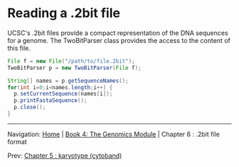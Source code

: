 Reading a .2bit file
====================

UCSC's .2bit files provide a compact representation of the DNA sequences for a genome. The TwoBitParser class provides
the access to the content of this file.

```java
File f = new File("/path/to/file.2bit");
TwoBitParser p = new TwoBitParser(File f);

String[] names = p.getSequenceNames();
for(int i=0;i<names.length;i++) {
  p.setCurrentSequence(names[i]);
  p.printFastaSequence();
  p.close();
}

```
[footer]: # (Automatically generated footer. Don't edit below here.)

---

Navigation:
[Home](../README.md)
| [Book 4: The Genomics Module](README.md)
| Chapter 6 : .2bit file format

Prev: [Chapter 5 : karyotype (cytoband)](karyotype.md)

